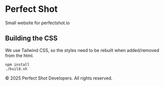 # Perfect Shot
Small website for perfectshot.io

## Building the CSS

We use Tailwind CSS, so the styles need to be rebuilt when added/removed from the html.

```
npm install
./build.sh
```

© 2025 Perfect Shot Developers. All rights reserved.
